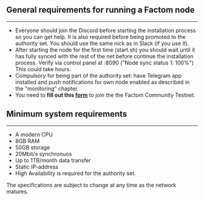 ## General requirements for running a Factom node
--------------------------
- Everyone should join the Discord before starting the installation process so you can get help. It is also required before being promoted to the authority set.
    You should use the same nick as in Slack (if you use it).
- After starting the node for the first time (start.sh) you should wait until it has fully synced with the rest of the net before continue the installation process. Verify via control panel at :8090 ("Node sync status 1: 100%")
    This could take hours.
- Compulsory for being part of the authority set: have Telegram app installed and push notifications for own node enabled as described in the "monitoring" chapter.
- You need to **fill out this [form](https://docs.google.com/forms/d/e/1FAIpQLSd-t33chnGOyLZ6kJ-QC-L0EgOExzY7GQ8y9e0I0E4AIbdKBQ/viewform)** to join the the Factom Community Testnet.

## Minimum system requirements
---------------------------
- A modern CPU
- 8GB RAM
- 50GB storage
- 20Mbit/s synchronuos
- Up to 1TB/month data transfer
- Static IP-address
- High Availability is required for the authority set.

The specifications are subject to change at any time as the network matures.

